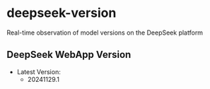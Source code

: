 # deepseek-version
Real-time observation of model versions on the DeepSeek platform


## DeepSeek WebApp Version
- Latest Version:
  - 20241129.1
